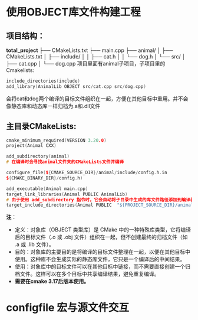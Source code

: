 # 使用OBJECT库文件构建工程
## 项目结构：
**total_project**
├── CMakeLists.txt
├── main.cpp
├── animal/
│   ├── CMakeLists.txt
│   ├── include/
│   │   ├── cat.h
│   │   └── dog.h
│   └── src/
│       ├── cat.cpp
│       └── dog.cpp
项目里面有animal子项目，子项目里的Cmakelists:
```cpp
include_directories(include)
add_library(AnimalLib OBJECT src/cat.cpp src/dog.cpp)
```
会将cat和dog两个编译的目标文件组织在一起，方便在其他目标中重用。并不会像静态库和动态库一样归档为.a和.dll文件
## 主目录CMakeLists:
```cpp
cmake_minimum_required(VERSION 3.20.0)
project(Animal CXX)

add_subdirectory(animal)
# 在编译时会寻找animal文件夹的CMakeLists文件并编译

configure_file(${CMAKE_SOURCE_DIR}/animal/include/config.h.in
${CMAKE_BINARY_DIR}/config.h)

add_executable(Animal main.cpp)
target_link_libraries(Animal PUBLIC AnimalLib)
# 由于使用 add_subdirectory 指令时，它会自动将子目录中生成的库文件路径添加到编译器和链接器的搜索路径中。
target_include_directories(Animal PUBLIC  "${PROJECT_SOURCE_DIR}/animal/include")
```
**注**：
* 定义：对象库（OBJECT 类型库）是 CMake 中的一种特殊库类型，它将编译后的目标文件（.o 或 .obj 文件）组织在一起，但不创建最终的归档文件（如 .a 或 .lib 文件）。
* 目的：对象库的主要目的是将编译的目标文件整理在一起，以便在其他目标中使用。这种库不会生成实际的静态库文件，它只是一个编译后的中间结果。
* 使用：对象库中的目标文件可以在其他目标中链接，而不需要直接创建一个归档文件。这样可以在多个目标中共享编译结果，避免重复编译。
* **需要在cmake 3.17后版本使用。**


# configfile 宏与源文件交互
